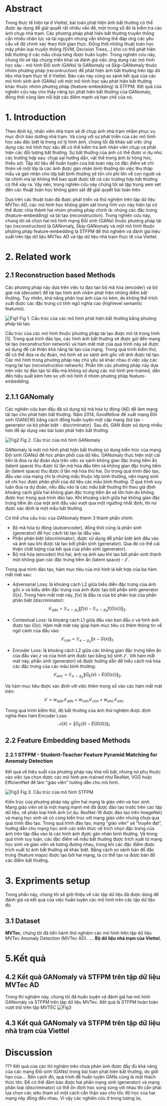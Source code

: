 # Abstract

Trong thực tế hiện tại ở Viettel, bài toán phát hiện ảnh bất thường có thể được áp dụng để giải quyết rất nhiều vấn đề, một trong số đó là kiểm tra các ảnh chụp nhà trạm. Các phương pháp phát hiện bất thường truyền thống cần nhiều nhân lực và tài nguyên nhưng vẫn không thể đáp ứng các yêu cầu về độ chính xác theo thời gian thực. Đồng thời những thuật toán học máy phân loại truyền thống (SVM, Decision Trees,..) khó có thể phát hiện bất thường ở các mẫu chưa từng được huấn luyện. Trong nghiên cứu này, chúng tôi sẽ tập chúng triển khai và đánh giá việc ứng dụng các mô hình học sâu - mô hình Đối sinh (GANs) là GANomaly và Skip-GANomaly thuộc nhóm phương pháp (recontruction) để phát hiện ảnh bất thường trên tập dữ liệu nhà trạm thực tế ở Viettel. Báo cáo này cũng so sánh kết quả của các mô hình sinh ảnh (GANs) với một mô hình học sâu phát hiện bất thường khác thuộc nhóm phương pháp (feature-embedding) là STFPM. Kết quả của nghiên cứu này cho thấy năng lực phát hiện bất thường của GANomaly, đồng thời cũng làm nổi bật các điểm mạnh và hạn chế của nó.

# 1. Introduction

Theo định kỳ, nhân viên nhà trạm sẽ đi chụp ảnh nhà trạm nhằm phục vụ mục đích bảo dưỡng nhà trạm. Và cùng với sự phát triển của các mô hình học sâu đặc biệt là trong xử lý hình ảnh, chúng tôi đã khảo sát việc ứng dụng các mô hình học sâu để có thể kiểm tra ảnh nhân viên chụp và phát hiện các đối tượng bất thường. Sự bất thường của ảnh có thể được ví dụ như các trường hợp sau: chụp sai hướng dẫn, vật thể trong ảnh bị hỏng hóc, thiếu sót. Tập dữ liệu để huấn luyện của bài toán này có đặc điểm sẽ chỉ thiên về một lớp là các ảnh được gán nhãn bình thường do việc thu thập mẫu và gán nhãn cho lớp bất bình thường sẽ tốn chi phí lớn về con người và tài chính mà lại không thể bao quát được tất cả các trường hợp bất thường có thể xảy ra. Vậy nên, trong nghiên cứu này chúng tôi sẽ tập trung xem xét đến các thuật toán học không giám sát để giải quyết bài toán trên.

Dựa trên các thuật toán đã được phát triển và thử nghiệm trên tập dữ liệu MVTec AD, các mô hình học không giám sát trong lĩnh vực này hiện tại có thể được chia thành hai nhóm phương pháp chính là: nhúng các đặc trưng (feature-embedding) và tái tạo (reconstruction). Trong nghiên cứu này, chúng tôi sẽ chọn hai mô hình mạng Đối sinh (GANs) thuộc phương pháp tái tạo (reconstruction) là GANomaly, Skip-GANomaly và một mô hình thuộc phương pháp feature-embedding là STFPM để thử nghiệm và đánh giá hiệu suất trên tập dữ liệu MVTec AD và tập dữ liệu nhà trạm thực tế của Viettel.

# 2. Related work

## 2.1 Reconstruction based Methods

Các phương pháp này dựa trên việc tự đạo tạo bộ mã hóa (encoder) và bộ giải mã (decoder) để tái tạo hình ảnh nhằm phát hiện những điểm bất thường. Tuy nhiên, khả năng phân loại ảnh của nó kém, do không thể trích xuất được các đặc trưng có tính ngữ nghĩa cao (highlevel semantic features).

![Fig1](./Images/paper/resconstruction.png "Input") 
Fig 1. Cấu trúc của các mô hình phát hiện bất thường bằng phương pháp tái tạo.

Cấu trúc của các mô hình thuộc phương pháp tái tạo được mô tả trong hình [1]. Trong quá trình đào tạo, các hình ảnh bất thường sẽ được gửi đến mạng tái tạo (reconstruction network) và hàm mất mát của quá trình này sẽ được sử dụng để cải thiện khả năng tái tạo của mạng. Trong quá trình kiểm thử, để có thể đưa ra dự đoán, mô hình sẽ so sánh ảnh gốc với ảnh được tái tạo. Các mô hình trong phương pháp này chủ yếu sẽ khác nhau ở việc xây các mạng tái tạo (reconstruction network). Phần lớn các phương pháp này dựa trên việc tự đào tạo từ đầu mà không sử dụng các mô hình pre-trained, dẫn đến hiệu suất kém hơn so với mô hình ở nhóm phương pháp feature-embedding.

## 2.1.1 GANomaly
Các nghiên cứu ban đầu đã sử dụng bộ mã hóa tự động (AE) để làm mạng tái tạo cho phát hiện bất thường. Năm 2014, Goodfellow đề xuất mạng Đối sinh (GAN)[16] bằng cách đồng huấn luyện một cặp mạng (bộ tạo - generator và bộ phân biệt - discriminator). Sau đó, GAN được sử dụng nhiều hơn để áp dụng vào bài toán phát hiện bất thường. 

![Fig2](./Images/paper/ganomaly.png "Input") 
Fig 2. Cấu trúc của mô hình GANomaly

GANomaly là một mô hình phát hiện bất thường sử dụng kiến trúc của mạng Đối sinh (GANs) để học phân phối của dữ liệu. GANomaly thực hiện một cải tiến là đưa ra dự đoán dựa trên việc so sánh không gian đặc trưng tiềm ẩn (latent space) thu được từ lần mã hóa đầu tiên và không gian đặc trưng tiềm ẩn (latent space) thu được ở lần mã hóa thứ hai. Do trong quá trình đào tạo, đầu vào của mạng chỉ là những mẫu thuộc lớp bình thường, nên mạng sinh sẽ chỉ học được phân phối của dữ liệu các mẫu bình thường. Ở quá trình suy luận đưa ra dự đoán, nếu đầu vào là các mẫu bất thường thì theo giả định khoảng cách giữa hai không gian đặc trưng tiềm ẩn sẽ lớn hơn do không được học trong quá trình đào tạo. Khi khoảng cách giữa hai không gian đặc trưng tiềm ẩn của một ảnh đầu vào vượt qua một ngưỡng nhất định, thì nó được xác định là một mẫu bất thường.

Có thể chia cấu trúc của GANomaly thành 3 thành phần chính:
- Bộ mã hóa tự động (autoencoder), đồng thời cũng là phần sinh (generator) để học cách tái tạo lại đầu vào.
- Phần phân biệt (discriminator), được xử dụng để phân biệt ảnh đầu vào và ảnh sau khi được tái tạo bởi phần sinh (generator). Qua đó có thể cải thiện chất lượng của kết quả của phần sinh (generator).
- Bộ mã hóa (encoder) thứ hai, ánh xạ ảnh sau khi tạo bởi phần sinh thành một không gian các đặc trưng tiềm ẩn (latent space) - $z'$.

Trong quá trình đào tạo, hàm mục tiêu của mô hình là kết hợp của ba hàm mất mát sau:
- Adversarial Loss: là khoảng cách L2 giữa biểu diễn đặc trưng của ảnh gốc $x$ và biểu diễn đặc trưng của ảnh được tạo bởi phần sinh generator $G(x)$. Trong hàm mất mát này, $f(x)$ là đầu ra của bộ phân loại của phần phân biệt (discriminator): $$\mathcal{L}_{adv} = \mathbb{E}_{x \sim p_x}\left \| f(x) - \mathbb{E}_{x \sim p_x}f(G(x)) \right \|_2.$$
- Contextual Loss: là khoảng cách L1 giữa đầu vào ban đầu $x$ và hình ảnh được tạo $G(x)$. Hàm mất mát này giúp hàm mục tiêu có thêm thông tin về ngữ cảnh của đầu vào:$$\mathcal{L}_{con} = \mathbb{E}_{x \sim p_x}\left \| x - G(x) \right \|_1.$$

- Encoder Loss: là khoảng cách L2 giữa các không gian đặc trưng tiềm ẩn của đầu vào $z$ và của hình ảnh được tạo bằng bộ sinh $z'$. Với hàm mất mát này, phần sinh (generator) sẽ được hướng dẫn để hiểu cách mã hóa các đặc trưng của các mãu bình thường: $$\mathcal{L}_{enc} = \mathbb{E}_{x \sim p_x}\left \| G_{E}(x) - E(G(x)) \right \|_2.$$

Và hàm mục tiêu được xác định với việc thêm trọng số vào các hàm mất mát trên:$$\mathcal{L} = w_{adv}\mathcal{L}_{adv} + w_{con}\mathcal{L}_{con} + w_{enc}\mathcal{L}_{enc} $$

Trong quá trình kiểm thử, độ bất thường của ảnh thử nghiệm được định nghĩa theo hàm Encoder Loss: $$ \mathcal{A}(\hat{x}) = \left \| G_{E}(\hat{x}) - E(G(\hat{x})) \right \|_1$$

## 2.2 Feature Embedding based Methods
### 2.2.1 STFPM - Student-Teacher Feature Pyramid Matching for Anomaly Detection
Kết quả về hiệu suất của phương pháp này khá nổi bật, nhưng nó phụ thuộc vào việc lựa chọn được các mô hình pre-trained như ResNet, VGG hoặc EfficientNet để làm "giáo viên" hướng dẫn cho mô hình.

![Fig3](./Images/paper/stfpm.png "Input") 
Fig 3. Cấu trúc của mô hình STFPM

Kiến trúc của phương pháp này gồm hai mạng là giáo viên và học sinh. Mạng giáo viên sẽ là một mạng mạnh mẽ đã được đào tạo trước trên các tập dữ liệu, về phân loại hình ảnh (ví dụ: ResNet-18 được đào tạo trên ImageNet) và mạng học sinh sẽ có cùng kiến trúc với mạng giáo viên nhưng chưa qua quá trình đào tạo.
Trong quá trình đào tạo, mạng "giáo viên" sẽ "truyền đạt", hướng dẫn cho mạng học sinh các kiến thức về trích chọn đặc trưng của ảnh trên tập đầu vào là các hình ảnh được gán nhãn bình thường. Và trong quá trình suy luận, các đặc điểm về mẫu bất thường được trích xuất từ mạng học sinh và giáo viên sẽ tương đương nhau, trong khi các đặc điểm được trích xuất từ ảnh bất thường sẽ khác biệt. Bằng cách so sánh bản đồ đặc trưng (feature maps) được tạo bởi hai mạng, ta có thể tạo ra được bản đồ các điểm bất thường.

# 3. Expriments setup
Trong phần này, chúng tôi sẽ giới thiệu về các tập dữ liệu đã được dùng để đánh giá và kết quả của việc huấn luyện các mô hình trên các tập dữ liệu đó.
## 3.1 Dataset
**MVTec**, chúng tôi đã tiến hành thử nghiệm các mô hình trên tập dữ liệu MVTec Anomaly Detection (MVTec AD). ....
**Bộ dữ liệu nhà trạm của Viettel**, 

# 5.Kết quả
## 4.2 Kết quả GANomaly và STFPM trên tập dữ liệu MVTec AD
Trong thí nghiệm này, chúng tôi đã huấn luyện và đánh giá hai mô hình GANomaly và STFPM trên tập dữ liệu MVTec. Kết quả là STFPM hoàn toàn vượt trội trên tập MVTEC 
![Fig3](./Images/paper/test_result.png "Input") 


## 4.3 Kết quả GANomaly và STFPM trên tập dữ liệu nhà trạm của Viettel

#  Discussion
??? Kết quả của các thí nghiệm trên chưa phản ánh được đầy đủ khả năng của các mạng Đối sinh (GANs) trong bài toán phát hiện bất thường, do giới hạn của.... Bên cạnh đó, quá trình để huấn luyện GANs cũng là một thách thức lớn. Để có thể đảm bảo được hai phần mạng sinh (generator) và mạng phân loại (discriminator) có thể ổn định học song song với nhau thì cần phải lựa chọn các siêu tham số một cách cẩn thận sao cho tốc độ học của hai mạng này đồng đều nhau. Vì vậy các nghiên cứu ở trong tương lai, 